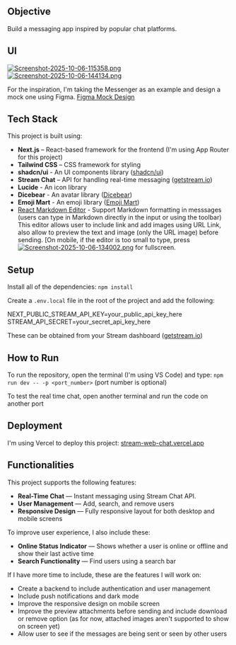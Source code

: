 ## Objective
Build a messaging app inspired by popular chat platforms.

## UI
[![Screenshot-2025-10-06-115358.png](https://i.postimg.cc/tgCLGSsn/Screenshot-2025-10-06-115358.png)](https://postimg.cc/0zFtpCd9)
[![Screenshot-2025-10-06-144134.png](https://i.postimg.cc/x8NVxMn1/Screenshot-2025-10-06-144134.png)](https://postimg.cc/8fGYsF72)

For the inspiration, I'm taking the Messenger as an example and design a mock one using Figma.
[Figma Mock Design](https://www.figma.com/design/Is1S7ydQgnJtN1Z4q9jYZ9/Untitled?node-id=0-1&p=f&t=EY3HVWFb1IFRUj4n-0)

## Tech Stack
This project is built using:

- **Next.js** – React-based framework for the frontend (I'm using App Router for this project)
- **Tailwind CSS** – CSS framework for styling
- **shadcn/ui** - An UI components library ([shadcn/ui](https://ui.shadcn.com/))
- **Stream Chat** – API for handling real-time messaging ([getstream.io](https://getstream.io/))
- **Lucide** - An icon library
- **Dicebear** - An avatar library ([Dicebear](https://www.dicebear.com/))
- **Emoji Mart** - An emoji library ([Emoji Mart](https://github.com/missive/emoji-mart))
- [React Markdown Editor](https://uiwjs.github.io/react-md-editor/) - Support Markdown formatting in messsages (users can type in Markdown directly in the input or using the toolbar)
This editor allows user to include link and add images using URL Link, also allow to preview the text and image (only the URL image) before sending.
[On mobile, if the editor is too small to type, press [![Screenshot-2025-10-06-134002.png](https://i.postimg.cc/V6x1qJ1P/Screenshot-2025-10-06-134002.png)](https://postimg.cc/7GnpDYfK) for fullscreen.

## Setup
Install all of the dependencies:
`npm install`

Create a `.env.local` file in the root of the project and add the following:

NEXT_PUBLIC_STREAM_API_KEY=your_public_api_key_here
STREAM_API_SECRET=your_secret_api_key_here

These can be obtained from your Stream dashboard ([getstream.io](https://getstream.io/))

## How to Run
To run the repository, open the terminal (I'm using VS Code) and type:
`npm run dev -- -p <port_number>` (port number is optional)

To test the real time chat, open another terminal and run the code on another port

## Deployment
I'm using Vercel to deploy this project: [stream-web-chat.vercel.app](https://stream-web-chat.vercel.app/)

## Functionalities
This project supports the following features:
- **Real-Time Chat** — Instant messaging using Stream Chat API.
- **User Management** — Add, search, and remove users
- **Responsive Design** — Fully responsive layout for both desktop and mobile screens

To improve user experience, I also include these: 
- **Online Status Indicator** — Shows whether a user is online or offline and show their last active time
- **Search Functionality** — Find users using a search bar

If I have more time to include, these are the features I will work on:
- Create a backend to include authentication and user management
- Include push notifications and dark mode
- Improve the responsive design on mobile screen
- Improve the preview attachments before sending and include download or remove option (as for now, attached images aren't supported to show on screen yet)
- Allow user to see if the messages are being sent or seen by other users
